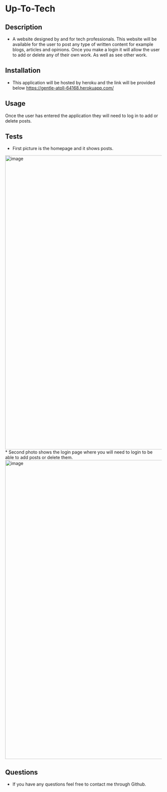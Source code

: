 # Up-To-Tech

## Description
* A website designed by and for tech professionals. This website will be available for the user to post any type of written content
for example blogs, articles and opinions. Once you make a login it will allow the user to add or delete any of their own work. As well as 
see other work.

## Installation
* This application will be hosted by heroku and the link will be provided below
https://gentle-atoll-64168.herokuapp.com/
## Usage
Once the user has entered the application they will need to log in to add or delete posts.
## Tests
* First picture is the homepage and it shows posts.
<img width="944" alt="image" src="https://user-images.githubusercontent.com/94399039/158048593-c9c17a3c-373e-43ce-ad7c-912684a962af.png">
* Second photo shows the login page where you will need to login to be able to add posts or delete them.
<img width="960" alt="image" src="https://user-images.githubusercontent.com/94399039/158048622-c62d0dc8-13fd-4259-b7c5-7ab789b24dc1.png">

## Questions
* If you have any questions feel free to contact me through Github.
